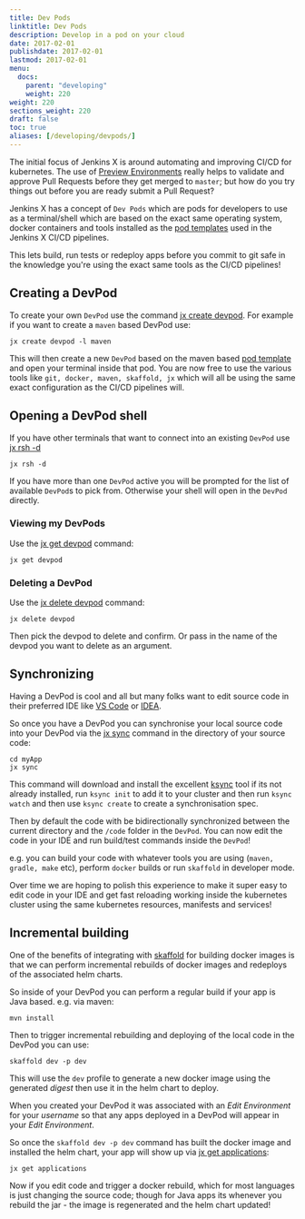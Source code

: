 ```yaml
---
title: Dev Pods
linktitle: Dev Pods
description: Develop in a pod on your cloud 
date: 2017-02-01
publishdate: 2017-02-01
lastmod: 2017-02-01
menu:
  docs:
    parent: "developing"
    weight: 220
weight: 220
sections_weight: 220
draft: false
toc: true
aliases: [/developing/devpods/]
---
```


The initial focus of Jenkins X is around automating and improving CI/CD for kubernetes. The use of [Preview Environments](/about/features/#preview-environments) really helps to validate and approve Pull Requests before they get merged to `master`; but how do you try things out before you are ready submit a Pull Request?

Jenkins X has a concept of `Dev Pods` which are pods for developers to use as a terminal/shell which are based on the exact same operating system, docker containers and tools installed as the [pod templates](/architecture/pod-templates/) used in the Jenkins X CI/CD pipelines.
 
This lets build, run tests or redeploy apps before you commit to git safe in the knowledge you're using the exact same tools as the CI/CD pipelines!

## Creating a DevPod

To create your own `DevPod` use the command [jx create devpod](/commands/jx_create_devpod/). For example if you want to create a `maven` based DevPod use:

```shell 
jx create devpod -l maven
```     

This will then create a new `DevPod` based on the maven based [pod template](/architecture/pod-templates/) and open your terminal inside that pod. You are now free to use the various tools like `git, docker, maven, skaffold, jx` which will all be using the same exact configuration as the CI/CD pipelines will.

## Opening a DevPod shell

If you have other terminals that want to connect into an existing `DevPod` use [jx rsh -d](/commands/jx_rsh/)

```shell 
jx rsh -d
```  

If you have more than one `DevPod` active you will be prompted for the list of available `DevPod`s to pick from. Otherwise your shell will open in the `DevPod` directly.

### Viewing my DevPods

Use the [jx get devpod](/commands/jx_get_devpod/) command:

        
```shell 
jx get devpod
```   

### Deleting a DevPod

Use the [jx delete devpod](/commands/jx_delete_devpod/) command:

        
```shell 
jx delete devpod
```   

Then pick the devpod to delete and confirm. Or pass in the name of the devpod you want to delete as an argument.


## Synchronizing

Having a DevPod is cool and all but many folks want to edit source code in their preferred IDE like [VS Code](https://code.visualstudio.com/) or [IDEA](https://www.jetbrains.com/idea/).

So once you have a DevPod you can synchronise your local source code into your DevPod via the [jx sync](/commands/jx_sync/) command in the directory of your source code:

```shell
cd myApp 
jx sync
```   

This command will download and install the excellent [ksync](https://github.com/vapor-ware/ksync) tool if its not already installed, run `ksync init` to add it to your cluster and then run `ksync watch` and then use `ksync create` to create a synchronisation spec.

Then by default the code with be bidirectionally synchronized between the current directory and the `/code` folder in the `DevPod`. You can now edit the code in your IDE and run build/test commands inside the `DevPod`!

e.g. you can build your code with whatever tools you are using (`maven, gradle, make` etc), perform `docker` builds or run `skaffold` in developer mode.

Over time we are hoping to polish this experience to make it super easy to edit code in your IDE and get fast reloading working inside the kubernetes cluster using the same kubernetes resources, manifests and services!

## Incremental building

One of the benefits of integrating with [skaffold](https://github.com/GoogleContainerTools/skaffold) for building docker images is that we can perform incremental rebuilds of docker images and redeploys of the associated helm charts.

So inside of your DevPod you can perform a regular build if your app is Java based. e.g. via maven:

```shell
mvn install
```
    
Then to trigger incremental rebuilding and deploying of the local code in the DevPod you can use:

```shell
skaffold dev -p dev
```
    
This will use the `dev` profile to generate a new docker image using the generated _digest_ then use it in the helm chart to deploy.

When you created your DevPod it was associated with an _Edit Environment_ for your _username_ so that any apps deployed in a DevPod will appear in your _Edit Environment_.

So once the `skaffold dev -p dev` command has built the docker image and installed the helm chart, your app will show up via  [jx get applications](/commands/applications):
                                                                                                 
```shell
jx get applications
```

Now if you edit code and trigger a docker rebuild, which for most languages is just changing the source code; though for Java apps its whenever you rebuild the jar - the image is regenerated and the helm chart updated!        






